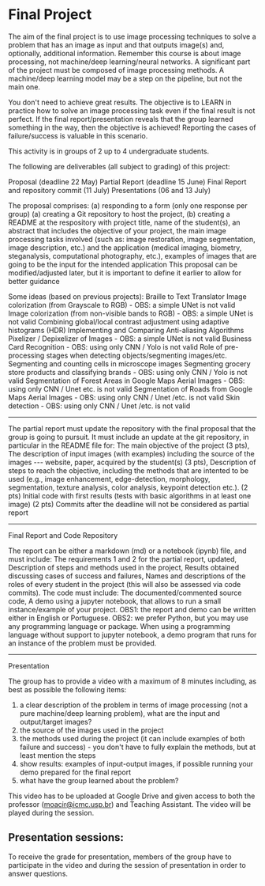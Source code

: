 # Final Project

The aim of the final project is to use image processing techniques to solve a problem that has an image as input and that outputs image(s) and, optionally, additional information. Remember this course is about image processing, not machine/deep learning/neural networks. A significant part of the project must be composed of image processing methods. A machine/deep learning model may be a step on the pipeline, but not the main one.

You don't need to achieve great results. The objective is to LEARN in practice how to solve an image processing task even if the final result is not perfect. If the final report/presentation reveals that the group learned something in the way, then the objective is achieved! Reporting the cases of failure/success is valuable in this scenario.


This activity is in groups of 2 up to 4 undergraduate students.

The following are deliverables (all subject to grading) of this project:

Proposal (deadline 22 May)
Partial Report (deadline 15 June)
Final Report and repository commit (11 July)
Presentations (06 and 13 July)

The proposal comprises:
(a) responding to a form (only one response per group)
(a) creating a Git repository to host the project,
(b) creating a README at the respository with project title, name of the student(s), an abstract that includes the objective of your project, the main image processing tasks involved (such as: image restoration, image segmentation, image description, etc.) and the application (medical imaging, biometry, steganalysis, computational photography, etc.), examples of images that are going to be the input for the intended application
This proposal can be modified/adjusted later, but it is important to define it earlier to allow for better guidance


Some ideas (based on previous projects):
Braille to Text Translator
Image colorization (from Grayscale to RGB) - OBS: a simple UNet is not valid
Image colorization (from non-visible bands to RGB) - OBS: a simple UNet is not valid
Combining global/local contrast adjustment using adaptive histograms (HDR)
Implementing and Comparing Anti-aliasing Algorithms
Pixelizer / Depixelizer of Images - OBS: a simple UNet is not valid
Business Card Recognition - OBS: using only CNN / Yolo is not valid
Role of pre-processing stages when detecting objects/segmenting images/etc.
Segmenting and counting cells in microscope images
Segmenting grocery store products and classifying brands - OBS: using only CNN / Yolo is not valid
Segmentation of Forest Areas in Google Maps Aerial Images - OBS: using only CNN / Unet etc. is not valid
Segmentation of Roads from Google Maps Aerial Images - OBS: using only CNN / Unet /etc. is not valid
Skin detection - OBS: using only CNN / Unet /etc. is not valid


---

The partial report must update the repository with the final proposal that the group is going to pursuit. It must include an update at the git repository, in particular in the README file for:
The main objective of the project (3 pts),
The description of input images (with examples) including the source of the images --- website, paper, acquired by the student(s) (3 pts),
Description of steps to reach the objective, including the methods that are intented to be used (e.g., image enhancement, edge-detection, morphology, segmentation, texture analysis, color analysis, keypoint detection etc.). (2 pts)
Initial code with first results (tests with basic algorithms in at least one image) (2 pts)
 Commits after the deadline will not be considered as partial report

---

Final Report and Code Repository

The report can be either a markdown (md) or a notebook (ipynb) file, and must include:
 The requirements 1 and 2 for the partial report, updated,
 Description of steps and methods used in the project,
 Results obtained discussing cases of success and failures,
 Names and descriptions of the roles of every student in the project (this will also be assessed via code commits).
The code must include:
The documented/commented source code,
A demo using a jupyter notebook, that allows to run a small instance/example of your project.
OBS1: the report and demo can be written either in English or Portuguese.
OBS2: we prefer Python, but you may use any programming language or package. When using a programming language without support to jupyter notebook, a demo program that runs for an instance of the problem must be provided.

---

Presentation

The group has to provide a video with a maximum of 8 minutes including, as best as possible the following items:
1. a clear description of the problem in terms of image processing (not a pure machine/deep learning problem), what are the input and output/target images?
2. the source of the images used in the project
3. the methods used during the project (it can include examples of both failure and success) - you don't have to fully explain the methods, but at least mention the steps
4. show results: examples of input-output images, if possible running your demo prepared for the final report
5. what have the group learned about the problem?

This video has to be uploaded at Google Drive and given access to both the professor (moacir@icmc.usp.br) and Teaching Assistant. The video will be played during the session.

Presentation sessions:
-

To receive the grade for presentation, members of the group have to participate in the video and during the session of presentation in order to answer questions.
